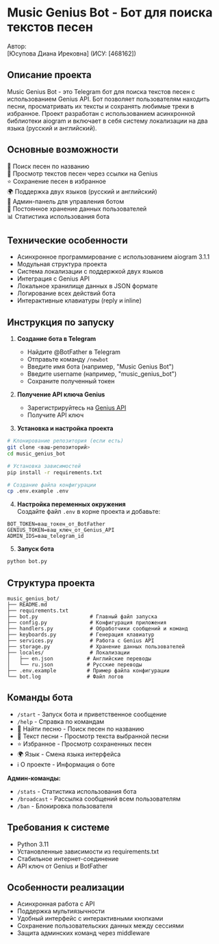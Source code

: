 # Music Genius Bot - Бот для поиска текстов песен

Автор:  
[Юсупова Диана Ирековна] (ИСУ: [468162])  

## Описание проекта

Music Genius Bot - это Telegram бот для поиска текстов песен с использованием Genius API. Бот позволяет пользователям находить песни, просматривать их тексты и сохранять любимые треки в избранное. Проект разработан с использованием асинхронной библиотеки aiogram и включает в себя систему локализации на два языка (русский и английский).

## Основные возможности

🎵 Поиск песен по названию  
📝 Просмотр текстов песен через ссылки на Genius  
⭐ Сохранение песен в избранное  
🌍 Поддержка двух языков (русский и английский)  
👑 Админ-панель для управления ботом  
💾 Постоянное хранение данных пользователей  
📊 Статистика использования бота  

## Технические особенности

- Асинхронное программирование с использованием aiogram 3.1.1  
- Модульная структура проекта  
- Система локализации с поддержкой двух языков  
- Интеграция с Genius API  
- Локальное хранилище данных в JSON формате  
- Логирование всех действий бота  
- Интерактивные клавиатуры (reply и inline)  

## Инструкция по запуску

1. **Создание бота в Telegram**  
   - Найдите @BotFather в Telegram  
   - Отправьте команду `/newbot`  
   - Введите имя бота (например, "Music Genius Bot")  
   - Введите username (например, "music_genius_bot")  
   - Сохраните полученный токен  

2. **Получение API ключа Genius**  
   - Зарегистрируйтесь на [Genius API](https://genius.com/developers)  
   - Получите API ключ  

3. **Установка и настройка проекта**  
```bash
# Клонирование репозитория (если есть)
git clone <ваш-репозиторий>
cd music_genius_bot

# Установка зависимостей
pip install -r requirements.txt

# Создание файла конфигурации
cp .env.example .env
```

4. **Настройка переменных окружения**  
Создайте файл `.env` в корне проекта и добавьте:  
```
BOT_TOKEN=ваш_токен_от_BotFather
GENIUS_TOKEN=ваш_ключ_от_Genius_API
ADMIN_IDS=ваш_telegram_id
```

5. **Запуск бота**  
```bash
python bot.py
```

## Структура проекта

```
music_genius_bot/
├── README.md
├── requirements.txt
├── bot.py                 # Главный файл запуска
├── config.py              # Конфигурация приложения
├── handlers.py            # Обработчики сообщений и команд
├── keyboards.py           # Генерация клавиатур
├── services.py            # Работа с Genius API
├── storage.py             # Хранение данных пользователей
├── locales/               # Локализации
│   ├── en.json           # Английские переводы
│   └── ru.json           # Русские переводы
├── .env.example          # Пример файла конфигурации
└── bot.log               # Файл логов
```

## Команды бота

- `/start` - Запуск бота и приветственное сообщение  
- `/help` - Справка по командам  
- 🎵 Найти песню - Поиск песен по названию  
- 📝 Текст песни - Просмотр текста выбранной песни  
- ⭐ Избранное - Просмотр сохраненных песен  
- 🌍 Язык - Смена языка интерфейса  
- ℹ️ О проекте - Информация о боте  

**Админ-команды:**  
- `/stats` - Статистика использования бота  
- `/broadcast` - Рассылка сообщений всем пользователям  
- `/ban` - Блокировка пользователя  

## Требования к системе

- Python 3.11  
- Установленные зависимости из requirements.txt  
- Стабильное интернет-соединение  
- API ключ от Genius и BotFather  

## Особенности реализации

- Асинхронная работа с API  
- Поддержка мультиязычности  
- Удобный интерфейс с интерактивными кнопками  
- Сохранение пользовательских данных между сессиями  
- Защита админских команд через middleware  

